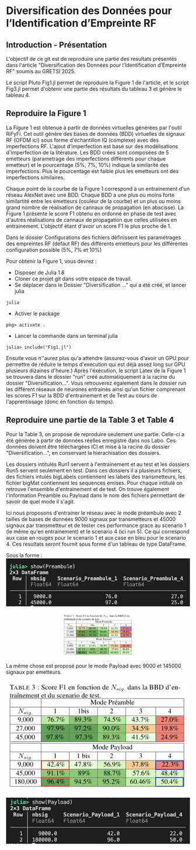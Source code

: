 # Diversification des Données pour l’Identification d’Empreinte RF

## Introduction - Présentation 
L'objectif de ce git est de reproduire une partie des resultats présentés dans l'article "Diversification des Données pour l’Identification d’Empreinte RF" soumis au GRETSI 2025. 

Le script Pluto Fig1.jl permet de reproduire la Figure 1 de l'article, et le script Fig3.jl permet d'obtenir une partie des résultats du tableau 3 et génère le tableau 4.

## Reproduire la Figure 1
La Figure 1 est obtenue à partir de données virtuelles générées par l'outil RiFyFi. Cet outil génère des bases de données (BDD) virtuelles de signaux RF (OFDM ici) sous forme d'échantillon IQ (complexe) avec des imperfections RF. L'ajout d'imperfection est basé sur des modélisations d'imperfection de la litérature. Les BDD crées sont composées de 5 emetteurs (parametrage des imperfections différents pour chaque emetteur) et le pourcentage (5\%, 7\%, 10\%) indique la similarité des imperfections. Plus le pourcentage est faible plus les emetteurs ont des imperfections similaires.

Chaque point de la courbe de la Figure 1 correspond à un entrainement d'un réseau AlexNet avec une BDD. Chaque BDD a une plus ou moins forte similartité entre les émetteurs (couleur de la courbe) et un plus ou moins grand nombre de réalisation de cannaux de propagation (en abscisse). La Figure 1 présente le score F1 obtenu en ordonné en phase de test avec d'autres réalisations de cannaux de propagation que celles utilisées en entrainement. L'objectif étant d'avoir un score F1 le plus proche de 1.

Dans le dossier Configurations des fichiers définissent les paramétrages des empreintes RF (défaut RF) des différents emetteurs pour les différentes configuration possible (5\%, 7\% et 10\%)

Pour obtenir la Figure 1, vous devrez :
- Disposer de Julia 1.8 
- Cloner ce projet git dans votre espace de travail. 
- Se déplacer dans le Dossier "Diversification ..." qui a été créé, et lancer julia 
```cd Diversification... 
julia 
```
- Activer le package 
```pkg
pkg> activate .
```
- Lancer la commande dans un terminal julia 
```
julia> include("Fig1.jl")
```

Ensuite vous n''aurez plus qu'a attendre (assurez-vous d'avoir un GPU pour permettre de réduire le temps d'execution qui est déjà assez long sur GPU plusieurs dizaines d'heure.)
Après l'éxécution, le script Latex de la Figure 1 se trouvera dans le dossier "run" créé automatiquement à la racine du dossier "Diversification...". Vous retrouverez également dans le dossier run les différent réseaux de neurones entrainés ainsi qu'un fichier comprenant les scores F1 sur la BDD d'entrainement et de Test au cours de l'apprentissage (donc en fonction du temps).

## Reproduire une partie de la Table 3 et Table 4

Pour la Table 3, on propose de reproduire seulement une partie. 
Celle-ci a été générée à partir de données réelles enregistré dans nos Labo. Ces données doivent être téléchargées ICI et mise à la racine du dossier "Diversification...", en conservant la hierachisation des dossiers.

Les dossiers intitulés Run1 servent à l'entrainement et au test et les dossiers Run5 servent seulement en test.
Dans ces dossiers il a plusieurs fichiers, des fichiers intulés bigLabels contiennent les labels des transmetteurs, les fichier bigMat contiennent les sequences emises. Pour chaque intitulé on retrouve l'ensemble d'entrainement et de test. On trouve également l'information Preamble ou Payload dans le nom des fichiers permettant de savoir de quel mode il s'agit. 

Ici nous proposons d'entrainer le réseau avec le mode préambule avec 2 tailles de bases de données 9000 signaux par transmetteurs et 45000 signaux par transmetteur et de tester ces performance grace au scenario 1 (le même qu'en entrainement) et le scenario 4 (ici run 5). Ce qui correspond aux case en rouges pour le scenario 1 et aux case en bleu pour le scenario 4. Ces resultats seront fournit sous forme d'un tableau de type DataFrame.


Sous la forme : 
![Texte alternatif](Image/R_preambule.png "Le titre de mon image")

<div align="center">
  <img src="Image/Img.png" alt="Makie.jl" width="200">
</div>

La même chose est proposé pour le mode Payload avec 9000 et 145000 signaux par emetteurs.


![Texte alternatif](Image/Payload.png "Le titre de mon image")

![Texte alternatif](Image/R_payload.png "Le titre de mon image")
